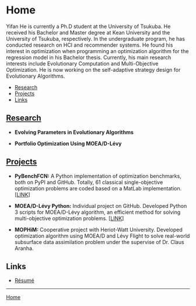 # Home

Yifan He is currently a Ph.D student at the University of Tsukuba. He received his Bachelor and Master degree at Kean University and the University of Tsukuba, respectively. In the undergraduate program, he has conducted research on HCI and recommender systems. He found his interest in optimization when programming an optimization algorithm for the regression model in his Bachelor thesis. Currently, his main research interests include Evolutionary Computation and Multi-Objective Optimization. He is now working on the self-adaptive strategy design for Evolutionary Algorithms.

- [Research](#research)
- [Projects](#projects)
- [Links](#links)

## [Research](/research/)

- **Evolving Parameters in Evolutionary Algorithms**

- **Portfolio Optimization Using MOEA/D-Lévy**

## [Projects](/projects/)

- **PyBenchFCN:** A Python implementation of optimization benchmarks, both on PyPI and GitHub. Totally, 61 classical single-objective optimization problems are coded based on a MatLab implementation. [<a href="https://github.com/Y1fanHE/PyBenchFCN" target="_blank">LINK</a>]

- **MOEA/D-Lévy Python:** Individual project on GitHub. Developed Python 3 scripts for MOEA/D-Lévy algorithm, an efficient method for solving multi-objective optimization problems. [<a href="https://github.com/Y1fanHE/moead-levy-python" target="_blank">LINK</a>]

- **MOPHiM:** Cooperative project with Heriot-Watt University. Developed optimization algorithm using MOEA/D and Lévy Flight to solve real-world subsurface data assimilation problem under the supervise of Dr. Claus Aranha.

## Links

- [Résumé](/about/)

---

[Home](/)
